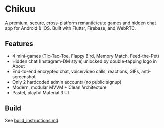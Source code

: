 # Chikuu

A premium, secure, cross-platform romantic/cute games and hidden chat app for Android & iOS. Built with Flutter, Firebase, and WebRTC.

## Features

- 4 mini-games (Tic-Tac-Toe, Flappy Bird, Memory Match, Feed-the-Pet)
- Hidden chat (Instagram-DM style) unlocked by double-tapping logo in About
- End-to-end encrypted chat, voice/video calls, reactions, GIFs, anti-screenshot
- Only 2 hardcoded admin accounts (no public signup)
- Modern, modular MVVM + Clean Architecture
- Pastel, playful Material 3 UI

## Build

See [build_instructions.md](build_instructions.md).